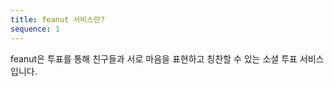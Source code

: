 ```yaml
---
title: feanut 서비스란?
sequence: 1
---
```


feanut은 투표를 통해 친구들과 서로 마음을 표현하고 칭찬할 수 있는 <span color='#FF9900'>소셜 투표 서비스</span>입니다.
